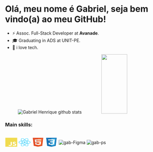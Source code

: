 # Olá, meu nome é Gabriel, seja bem vindo(a) ao meu GitHub!
- ⚡ Assoc. Full-Stack Developer at **Avanade**.
- 🎓 Graduating in ADS at UNIT-PE.
- 💬 i love tech.

<div align="center">  
  <img width="49%" height="195px" src="https://github-readme-stats.vercel.app/api?username=gabxhen&show_icons=true&count_private=true&hide_border=true&title_color=00bfbf&icon_color=00bfbf&text_color=c9d1d9&bg_color=0d1117" alt="Gabriel Henrique github stats" /> 
  <img width="41%" height="195px" src="https://github-readme-stats.vercel.app/api/top-langs/?username=gabxhen&layout=compact&hide_border=true&title_color=00bfbf&text_color=00bfbf&bg_color=0d1117" />
</div>

### Main skills:
<div style="display: inline_block"><br>
  <img align="center" alt="gab-Js" height="30" width="40" src="https://raw.githubusercontent.com/devicons/devicon/master/icons/javascript/javascript-plain.svg">
  <img align="center" alt="gab-React" height="30" width="40" src="https://raw.githubusercontent.com/devicons/devicon/master/icons/react/react-original.svg">
  <img align="center" alt="gab-HTML" height="30" width="40" src="https://raw.githubusercontent.com/devicons/devicon/master/icons/html5/html5-original.svg">
  <img align="center" alt="gab-CSS" height="30" width="40" src="https://raw.githubusercontent.com/devicons/devicon/master/icons/css3/css3-original.svg">
  <img align="center" alt="gab-Figma" height="30" width="40" img src="https://cdn.jsdelivr.net/gh/devicons/devicon/icons/figma/figma-original.svg">
  <img align="center" alt="gab-ps" height="30" width="40" img src="https://cdn.jsdelivr.net/gh/devicons/devicon/icons/photoshop/photoshop-plain.svg">
</div>
  

